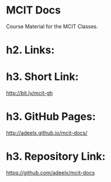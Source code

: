 MCIT Docs
=========

Course Material for the MCIT Classes.

h2. Links:
=========


h3. Short Link:
=========
http://bit.ly/mcit-gh

h3. GitHub Pages:
=========
http://adeelx.github.io/mcit-docs/

h3. Repository Link:
=========
https://github.com/adeelx/mcit-docs